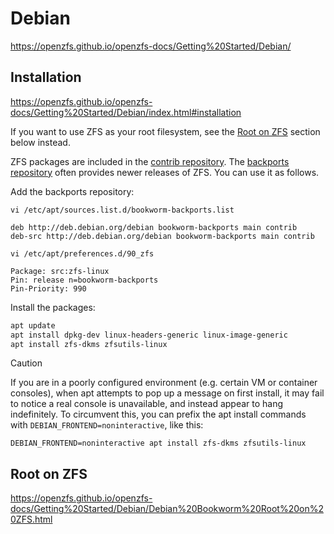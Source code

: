 # Debian

https://openzfs.github.io/openzfs-docs/Getting%20Started/Debian/


## Installation

https://openzfs.github.io/openzfs-docs/Getting%20Started/Debian/index.html#installation

If you want to use ZFS as your root filesystem, see the [Root on ZFS](#root-on-zfs) section below instead.

ZFS packages are included in the [contrib repository](https://packages.debian.org/source/zfs-linux). The [backports repository](https://backports.debian.org/Instructions/) often provides newer releases of ZFS. You can use it as follows.

Add the backports repository:

```
vi /etc/apt/sources.list.d/bookworm-backports.list
```

```
deb http://deb.debian.org/debian bookworm-backports main contrib
deb-src http://deb.debian.org/debian bookworm-backports main contrib
```

```
vi /etc/apt/preferences.d/90_zfs
```

```
Package: src:zfs-linux
Pin: release n=bookworm-backports
Pin-Priority: 990
```

Install the packages:

```sh
apt update
apt install dpkg-dev linux-headers-generic linux-image-generic
apt install zfs-dkms zfsutils-linux
```


> [!Caution]
> If you are in a poorly configured environment (e.g. certain VM or container consoles), when apt attempts to pop up a message on first install, it may fail to notice a real console is unavailable, and instead appear to hang indefinitely. To circumvent this, you can prefix the apt install commands with `DEBIAN_FRONTEND=noninteractive`, like this:
>
> ```
> DEBIAN_FRONTEND=noninteractive apt install zfs-dkms zfsutils-linux
> ```










## Root on ZFS

https://openzfs.github.io/openzfs-docs/Getting%20Started/Debian/Debian%20Bookworm%20Root%20on%20ZFS.html

